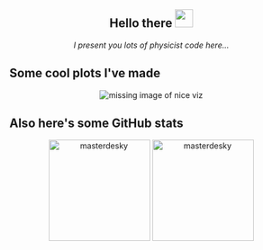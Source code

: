 <h2 align="center">
  Hello there <img src="https://cdn.betterttv.net/emote/5c0e1a3c6c146e7be4ff5c0c/2x" width="32">
</h2>
<p align="center">
  <i>I present you lots of physicist code here...</i>
</p>

<h2>Some cool plots I've made</h2>
<div align="center">
  <img src="img/viz.png" alt="missing image of nice viz"></img>
</div>

<h2>Also here's some GitHub stats</h2>
<p align="center">
  <img src="https://github-readme-stats.vercel.app/api?username=masterdesky&hide_border=true&count_private=true&show_icons=true&theme=dracula" height="180em" align="center" alt="masterdesky"/>
  <img src="https://github-readme-stats.vercel.app/api/top-langs?username=masterdesky&show_icons=true&locale=en&layout=compact&hide_border=true&theme=dracula" height="180em" align="center" alt="masterdesky"/>
</p>
